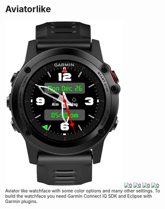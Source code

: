 # Aviatorlike
<a href="https://github.com/OliverHannover/Aviatorlike/blob/master/screenshots/fat.PNG" target="_blank"><img src="https://github.com/OliverHannover/Aviatorlike/raw/master/screenshots/fat.PNG" alt="0" style="max-width:100%;"></a>
<a href="https://github.com/OliverHannover/Aviatorlike/blob/master/screenshots/race.PNG" target="_blank"><img src="https://github.com/OliverHannover/Aviatorlike/rwa/master/screenshots/race.PNG" alt="0" style="max-width:100%;"></a>
<a href="https://github.com/OliverHannover/Aviatorlike/blob/master/screenshots/roman.PNG" target="_blank"><img src="https://github.com/OliverHannover/Aviatorlike/rwa/master/screenshots/roman.PNG" alt="0" style="max-width:100%;"></a>
<a href="https://github.com/OliverHannover/Aviatorlike/blob/master/screenshots/simple.PNG" target="_blank"><img src="https://github.com/OliverHannover/Aviatorlike/rwa/master/screenshots/simple.PNG" alt="0" style="max-width:100%;"></a>
<a href="https://github.com/OliverHannover/Aviatorlike/blob/master/screenshots/nonumber.PNG" target="_blank"><img src="https://github.com/OliverHannover/Aviatorlike/rwa/master/screenshots/nonumber.PNG" alt="0" style="max-width:100%;"></a>
Aviator like watchface with some color options and many other settings.
To build the watchface you need Garmin Connect IQ SDK and Eclipse with Garmin plugins.
